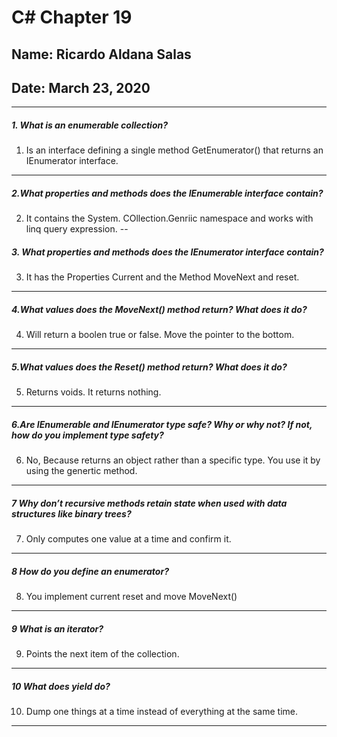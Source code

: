 # C# Chapter 19
## Name: Ricardo Aldana Salas
## Date: March 23, 2020
---

##### 1. What is an enumerable collection?
1.  Is an interface defining a single method GetEnumerator() that returns an IEnumerator interface.
---
##### 2.What properties and methods does the IEnumerable interface contain?
2. It contains the System. COllection.Genriic namespace and works with linq query expression.
--
##### 3. What properties and methods does the IEnumerator interface contain?
3. It has the Properties Current and the Method MoveNext and reset.
---
##### 4.What values does the MoveNext() method return? What does it do?
4. Will return a boolen true or false. Move the pointer to the bottom.
---
##### 5.What values does the Reset() method return? What does it do?
5. Returns voids. It returns nothing.
---
##### 6.Are IEnumerable and IEnumerator type safe? Why or why not? If not, how do you implement type safety?
6. No, Because returns an object rather than a specific type.  You use it by using the genertic method.
---
##### 7 Why don’t recursive methods retain state when used with data structures like binary trees?
7. Only computes one value at a time and confirm it.
---
##### 8 How do you define an enumerator?
8. You implement current reset and move MoveNext()
---
##### 9 What is an iterator?
9. Points the next item of the collection.
---
##### 10 What does yield do?
10. Dump one things at a time instead of everything at the same time.
---
